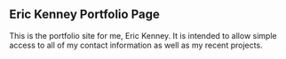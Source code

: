 ## Eric Kenney Portfolio Page

This is the portfolio site for me, Eric Kenney. It is intended to allow simple access to all of my contact information as well as my recent projects.
